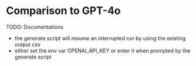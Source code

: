 # Comparison to GPT-4o

TODO: Documentations

* the generate script will resume an interrupted run by using the existing output csv
* either set the env var OPENAI_API_KEY or enter it when prompted by the generate script
